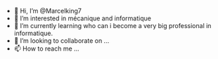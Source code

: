 - 👋 Hi, I’m @Marcelking7
- 👀 I’m interested in mécanique and informatique
- 🌱 I’m currently learning who can i become a very big professional in informatique.
- 💞️ I’m looking to collaborate on ...
- 📫 How to reach me ...

<!---
Marcelking7/Marcelking7 is a ✨ special ✨ repository because its `README.md` (this file) appears on your GitHub profile.
You can click the Preview link to take a look at your changes.
--->
